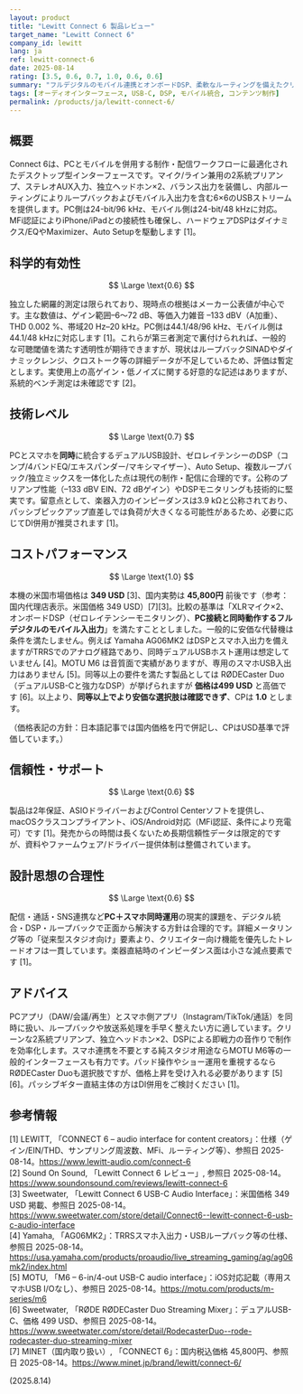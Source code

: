 ```yaml
---
layout: product
title: "Lewitt Connect 6 製品レビュー"
target_name: "Lewitt Connect 6"
company_id: lewitt
lang: ja
ref: lewitt-connect-6
date: 2025-08-14
rating: [3.5, 0.6, 0.7, 1.0, 0.6, 0.6]
summary: "フルデジタルのモバイル連携とオンボードDSP、柔軟なルーティングを備えたクリエイター志向のUSB-Cインターフェース。価格帯で独自性が高い一台です。"
tags: [オーディオインターフェース, USB-C, DSP, モバイル統合, コンテンツ制作]
permalink: /products/ja/lewitt-connect-6/
---
```


## 概要

Connect 6は、PCとモバイルを併用する制作・配信ワークフローに最適化されたデスクトップ型インターフェースです。マイク/ライン兼用の2系統プリアンプ、ステレオAUX入力、独立ヘッドホン×2、バランス出力を装備し、内部ルーティングによりループバックおよびモバイル入出力を含む6×6のUSBストリームを提供します。PC側は24-bit/96 kHz、モバイル側は24-bit/48 kHzに対応。MFi認証によりiPhone/iPadとの接続性も確保し、ハードウェアDSPはダイナミクス/EQやMaximizer、Auto Setupを駆動します [1]。

## 科学的有効性

$$ \Large \text{0.6} $$

独立した網羅的測定は限られており、現時点の根拠はメーカー公表値が中心です。主な数値は、ゲイン範囲–6〜72 dB、等価入力雑音 –133 dBV（A加重）、THD 0.002 %、帯域20 Hz–20 kHz。PC側は44.1/48/96 kHz、モバイル側は44.1/48 kHzに対応します [1]。これらが第三者測定で裏付けられれば、一般的な可聴閾値を満たす透明性が期待できますが、現状はループバックSINADやダイナミックレンジ、クロストーク等の詳細データが不足しているため、評価は暫定とします。実使用上の高ゲイン・低ノイズに関する好意的な記述はありますが、系統的ベンチ測定は未確認です [2]。

## 技術レベル

$$ \Large \text{0.7} $$

PCとスマホを**同時**に統合するデュアルUSB設計、ゼロレイテンシーのDSP（コンプ/4バンドEQ/エキスパンダー/マキシマイザー）、Auto Setup、複数ループバック/独立ミックスを一体化した点は現代の制作・配信に合理的です。公称のプリアンプ性能（–133 dBV EIN、72 dBゲイン）やDSPモニタリングも技術的に堅実です。留意点として、楽器入力のインピーダンスは3.9 kΩと公称されており、パッシブピックアップ直差しでは負荷が大きくなる可能性があるため、必要に応じてDI併用が推奨されます [1]。

## コストパフォーマンス

$$ \Large \text{1.0} $$

本機の米国市場価格は **349 USD** [3]、国内実勢は **45,800円** 前後です（参考：国内代理店表示。米国価格 349 USD）[7][3]。比較の基準は「XLRマイク×2、オンボードDSP（ゼロレイテンシーモニタリング）、**PC接続と同時動作するフルデジタルのモバイル入出力**」を満たすこととしました。一般的に安価な代替機は条件を満たしません。例えば Yamaha AG06MK2 はDSPとスマホ入出力を備えますがTRRSでのアナログ経路であり、同時デュアルUSBホスト運用は想定していません [4]。MOTU M6 は音質面で実績がありますが、専用のスマホUSB入出力はありません [5]。同等以上の要件を満たす製品としては RØDECaster Duo（デュアルUSB-Cと強力なDSP）が挙げられますが **価格は499 USD** と高価です [6]。以上より、**同等以上でより安価な選択肢は確認できず**、CPは **1.0** とします。

（価格表記の方針：日本語記事では国内価格を円で併記し、CPはUSD基準で評価しています。）

## 信頼性・サポート

$$ \Large \text{0.6} $$

製品は2年保証、ASIOドライバーおよびControl Centerソフトを提供し、macOSクラスコンプライアント、iOS/Android対応（MFi認証、条件により充電可）です [1]。発売からの時間は長くないため長期信頼性データは限定的ですが、資料やファームウェア/ドライバー提供体制は整備されています。

## 設計思想の合理性

$$ \Large \text{0.6} $$

配信・通話・SNS連携など**PC＋スマホ同時運用**の現実的課題を、デジタル統合・DSP・ループバックで正面から解決する方針は合理的です。詳細メータリング等の「従来型スタジオ向け」要素より、クリエイター向け機能を優先したトレードオフは一貫しています。楽器直結時のインピーダンス面は小さな減点要素です [1]。

## アドバイス

PCアプリ（DAW/会議/再生）とスマホ側アプリ（Instagram/TikTok/通話）を同時に扱い、ループバックや放送系処理を手早く整えたい方に適しています。クリーンな2系統プリアンプ、独立ヘッドホン×2、DSPによる即戦力の音作りで制作を効率化します。スマホ連携を不要とする純スタジオ用途ならMOTU M6等の一般的インターフェースも有力です。パッド操作やショー運用を重視するならRØDECaster Duoも選択肢ですが、価格上昇を受け入れる必要があります [5][6]。パッシブギター直結主体の方はDI併用をご検討ください [1]。

## 参考情報

[1] LEWITT, 「CONNECT 6 – audio interface for content creators」：仕様（ゲイン/EIN/THD、サンプリング周波数、MFi、ルーティング等）、参照日 2025-08-14。https://www.lewitt-audio.com/connect-6  
[2] Sound On Sound, 「Lewitt Connect 6 レビュー」, 参照日 2025-08-14。https://www.soundonsound.com/reviews/lewitt-connect-6  
[3] Sweetwater, 「Lewitt Connect 6 USB-C Audio Interface」：米国価格 349 USD 掲載、参照日 2025-08-14。https://www.sweetwater.com/store/detail/Connect6--lewitt-connect-6-usb-c-audio-interface  
[4] Yamaha, 「AG06MK2」：TRRSスマホ入出力・USBループバック等の仕様、参照日 2025-08-14。https://usa.yamaha.com/products/proaudio/live_streaming_gaming/ag/ag06mk2/index.html  
[5] MOTU, 「M6 – 6-in/4-out USB-C audio interface」：iOS対応記載（専用スマホUSB I/Oなし）、参照日 2025-08-14。https://motu.com/products/m-series/m6  
[6] Sweetwater, 「RØDE RØDECaster Duo Streaming Mixer」：デュアルUSB-C、価格 499 USD、参照日 2025-08-14。https://www.sweetwater.com/store/detail/RodecasterDuo--rode-rodecaster-duo-streaming-mixer  
[7] MINET（国内取り扱い）, 「CONNECT 6」：国内税込価格 45,800円、参照日 2025-08-14。https://www.minet.jp/brand/lewitt/connect-6/

(2025.8.14)

